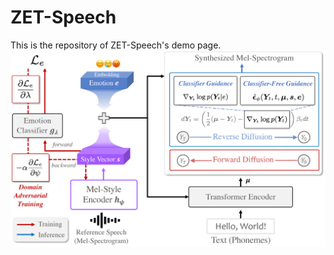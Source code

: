 # ZET-Speech

This is the repository of ZET-Speech's demo page.
![ZET-Speech_Main](./static/images/model_overview.png)

